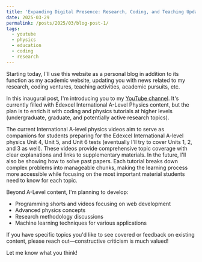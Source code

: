 ```yaml
---
title: 'Expanding Digital Presence: Research, Coding, and Teaching Updates'
date: 2025-03-29
permalink: /posts/2025/03/blog-post-1/
tags:
  - youtube
  - physics
  - education
  - coding
  - research
---
```


Starting today, I'll use this website as a personal blog in addition to its function as my academic website, updating you with news related to my research, coding ventures, teaching activities, academic pursuits, etc.

In this inaugural post, I'm introducing you to my [YouTube channel](https://www.youtube.com/@doctor_no_). It's currently filled with Edexcel International A-Level Physics content, but the plan is to enrich it with coding and physics tutorials at higher levels (undergraduate, graduate, and potentially active research topics).

The current International A-level physics videos aim to serve as companions for students preparing for the Edexcel International A-level physics Unit 4, Unit 5, and Unit 6 tests (eventually I'll try to cover Units 1, 2, and 3 as well). These videos provide comprehensive topic coverage with clear explanations and links to supplementary materials. In the future, I'll also be showing how to solve past papers. Each tutorial breaks down complex problems into manageable chunks, making the learning process more accessible while focusing on the most important material students need to know for each topic.

Beyond A-Level content, I'm planning to develop:
- Programming shorts and videos focusing on web development
- Advanced physics concepts 
- Research methodology discussions 
- Machine learning techniques for various applications

If you have specific topics you'd like to see covered or feedback on existing content, please reach out—constructive criticism is much valued!

Let me know what you think!